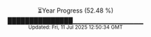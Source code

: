 <p align="center">
⏳Year Progress (52.48 %) <br>
███████████████▁▁▁▁▁▁▁▁▁▁▁▁▁▁▁ <br>
<sub>Updated: Fri, 11 Jul 2025 12:50:34 GMT</sub>
</p>

